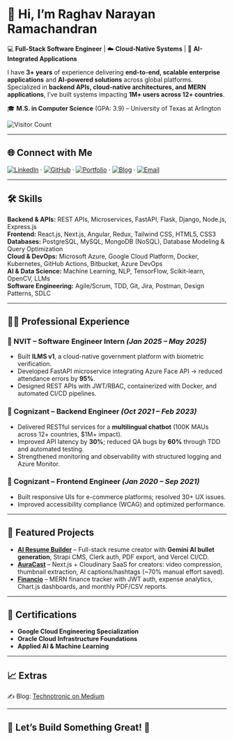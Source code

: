 # 👋 Hi, I’m **Raghav Narayan Ramachandran**  

💻 **Full-Stack Software Engineer** | ☁️ **Cloud-Native Systems** | 🤖 **AI-Integrated Applications**  

I have **3+ years** of experience delivering **end-to-end, scalable enterprise applications** and **AI-powered solutions** across global platforms.  
Specialized in **backend APIs, cloud-native architectures, and MERN applications**, I’ve built systems impacting **1M+ users across 12+ countries**.  

🎓 **M.S. in Computer Science** (GPA: 3.9) – University of Texas at Arlington  

![Visitor Count](https://komarev.com/ghpvc/?username=raghav-narayan&style=flat-square&color=blue)

---

## 🌐 Connect with Me  

[![LinkedIn](https://img.shields.io/badge/LinkedIn-0077B5?style=flat&logo=linkedin&logoColor=white)](https://www.linkedin.com/in/raghav-narayan98) · 
[![GitHub](https://img.shields.io/badge/GitHub-100000?style=flat&logo=github&logoColor=white)](https://github.com/raghav-narayan) · 
[![Portfolio](https://img.shields.io/badge/Portfolio-000000?style=flat&logo=react&logoColor=white)](https://raghav-narayan.github.io) · 
[![Blog](https://img.shields.io/badge/Blog-12100E?style=flat&logo=medium&logoColor=white)](https://technotronic.medium.com/) · 
[![Email](https://img.shields.io/badge/Email-D14836?style=flat&logo=gmail&logoColor=white)](mailto:raghav.narayan.98@gmail.com)  

---

## 🛠 Skills  

**Backend & APIs:** REST APIs, Microservices, FastAPI, Flask, Django, Node.js, Express.js  
**Frontend:** React.js, Next.js, Angular, Redux, Tailwind CSS, HTML5, CSS3  
**Databases:** PostgreSQL, MySQL, MongoDB (NoSQL), Database Modeling & Query Optimization  
**Cloud & DevOps:** Microsoft Azure, Google Cloud Platform, Docker, Kubernetes, GitHub Actions, Bitbucket, Azure DevOps  
**AI & Data Science:** Machine Learning, NLP, TensorFlow, Scikit-learn, OpenCV, LLMs  
**Software Engineering:** Agile/Scrum, TDD, Git, Jira, Postman, Design Patterns, SDLC  

---

## 👨‍💼 Professional Experience  

### 🚀 NVIT – Software Engineer Intern *(Jan 2025 – May 2025)*  
- Built **ILMS v1**, a cloud-native government platform with biometric verification.  
- Developed FastAPI microservice integrating Azure Face API → reduced attendance errors by **95%**.  
- Designed REST APIs with JWT/RBAC, containerized with Docker, and automated CI/CD pipelines.  

### 🤖 Cognizant – Backend Engineer *(Oct 2021 – Feb 2023)*  
- Delivered RESTful services for a **multilingual chatbot** (100K MAUs across 12+ countries, $1M+ impact).  
- Improved API latency by **30%**; reduced QA bugs by **60%** through TDD and automated testing.  
- Strengthened monitoring and observability with structured logging and Azure Monitor.  

### 🎨 Cognizant – Frontend Engineer *(Jan 2020 – Sep 2021)*  
- Built responsive UIs for e-commerce platforms; resolved 30+ UX issues.  
- Improved accessibility compliance (WCAG) and optimized performance.  

---

## 🧩 Featured Projects  

- **[AI Resume Builder](https://github.com/raghav-narayan/ai-resume-builder)** – Full-stack resume creator with **Gemini AI bullet generation**, Strapi CMS, Clerk auth, PDF export, and Vercel CI/CD.  
- **[AuraCast](https://github.com/raghav-narayan/ai-cloudinary-saas)** – Next.js + Cloudinary SaaS for creators: video compression, thumbnail extraction, AI captions/hashtags (~70% manual effort saved).  
- **[Financio](https://github.com/raghav-narayan/finance-tracker-mern)** – MERN finance tracker with JWT auth, expense analytics, Chart.js dashboards, and monthly PDF/CSV reports.  
---

## 📜 Certifications  

- **Google Cloud Engineering Specialization** 
- **Oracle Cloud Infrastructure Foundations** 
- **Applied AI & Machine Learning** 

---

## 📈 Extras  
✍️ Blog: [Technotronic on Medium](https://technotronic.medium.com/)  

---

## 🤝 Let’s Build Something Great! 🚀
